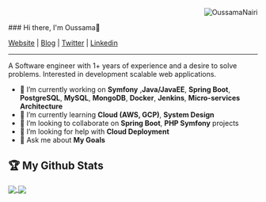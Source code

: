 
<p align="right"> <img src="https://komarev.com/ghpvc/?username=OussamaNairi" alt="OussamaNairi" /> </p>
### Hi there, I'm Oussama👦

[Website](https://oussamanairi.com/) |
[Blog](https://medium.com/@oussamanairi) |
[Twitter](https://twitter.com/TNOussamaTN) |
[Linkedin](https://www.linkedin.com/in/oussamanairi/)

---

A Software engineer with 1+ years of experience and a desire to solve problems. Interested in development scalable web applications. 

- 🔭 I’m currently working on **Symfony** ,**Java/JavaEE**, **Spring Boot**, **PostgreSQL**, **MySQL**, **MongoDB**, **Docker**, **Jenkins**, **Micro-services Architecture**
- 🌱 I’m currently learning **Cloud (AWS, GCP)**, **System Design**
- 👯 I’m looking to collaborate on **Spring Boot**, **PHP Symfony** projects 
- 🤔 I’m looking for help with **Cloud Deployment**
- 💬 Ask me about **My Goals**

## :trophy: My Github Stats
<p align="left" justify="center">
  <a href="https://github.com/OussamaNairi/github-readme-stats" target="_blank" justify="center">
    <img align="center" src="https://github-readme-stats.vercel.app/api?username=OussamaNairi&show_icons=true&title_color=2e2e2e&hide=issues&include_all_commits=true&count_private=true"/>
    <img align="center" src="https://github-readme-stats.vercel.app/api/top-langs/?username=OussamaNairi&hide=html,css,Jupyter+Notebook" />
  </a>
</p>
